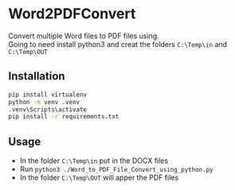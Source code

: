 # Word2PDFConvert  
Convert multiple Word files to PDF files using.  
Going to need install python3 and creat the folders `C:\Temp\in` and `C:\Temp\OUT`   
## Installation  
```bash
pip install virtualenv
python -m venv .venv
.venv\Scripts\activate
pip install -r requirements.txt
```
## Usage  
- In the folder `C:\Temp\in` put in the DOCX files 
- Run `python3 ./Word_to_PDF_File_Convert_using_python.py` 
- In the folder `C:\Temp\OUT` will apper the PDF files 
